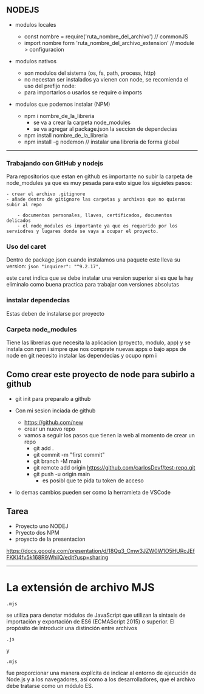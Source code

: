 ## NODEJS

- modulos locales
    - const nombre = require('ruta_nombre_del_archivo') // commonJS
    - import nombre form 'ruta_nombre_del_archivo_extension' // module > configuracion

- modulos nativos
    - son modulos del sistema (os, fs, path, process, http)
    - no necestan ser instalados ya vienen con node, se recomienda el uso del prefijo node:
    - para importarlos o usarlos se require o imports

- modulos que podemos instalar (NPM)     
    - npm i nombre_de_la_libreria
        - se va a crear la carpeta node_modules
        - se va agregar al package.json la seccion de dependecias
    - npm install nombre_de_la_libreria
    - npm install -g nodemon // instalar una libreria de forma global



--- 
### Trabajando con GitHub y nodejs

Para repositorios que estan en github es importante no subir la carpeta de node_modules ya que es muy pesada
para esto sigue los siguietes pasos: 

    - crear el archivo .gitignore
    - añade dentro de gitignore las carpetas y archivos que no quieras subir al repo
    
        - documentos personales, llaves, certificados, documentos delicados
        - el node_modules es importante ya que es requerido por los serviodres y lugares donde se vaya a ocupar el proyecto.

### Uso del caret
    
Dentro de package.json cuando instalamos una paquete este lleva su version: 
    ````json
         "inquirer": "^9.2.17",
    ````

este caret indica que se debe instalar una version superior si es que la hay
eliminalo como buena practica para trabajar con versiones absolutas
   
### instalar dependecias

Estas deben de instalarse por proyecto 


### Carpeta node_modules

Tiene las librerias que necesita la aplicacion (proyecto, modulo, app) y se instala con npm i 
simpre que nos comprate nuevas apps o bajo apps de node en git necesito instalar las dependecias y ocupo npm i 


## Como crear este proyecto de node para subirlo a github

- git init 
    para preparalo a github

- Con mi sesion inciada de github
    - https://github.com/new
    - crear un nuevo repo
    - vamos a seguir los pasos que tienen la web al momento de crear un repo        
        - git add .
        - git commit -m "first commit"
        - git branch -M main
        - git remote add origin https://github.com/carlosDevf/test-repo.git
        - git push -u origin main
            - es posibl que te pida tu token de acceso
- lo demas cambios pueden ser como la herramieta de VSCode


## Tarea

- Proyecto uno NODEJ
- Pryecto dos NPM
- proyecto de la presentacion

https://docs.google.com/presentation/d/18Qg3_Cmw3JZW0W1O5HURcJEfFKKI4fv5k168R9WhilQ/edit?usp=sharing

----
# La extensión de archivo MJS

```
.mjs
```

se utiliza para denotar módulos de JavaScript que utilizan la sintaxis de importación y exportación de ES6 (ECMAScript 2015) o superior. El propósito de introducir una distinción entre archivos

```
.js
```

y

```
.mjs
```

fue proporcionar una manera explícita de indicar al entorno de ejecución de Node.js y a los navegadores, así como a los desarrolladores, que el archivo debe tratarse como un módulo ES.